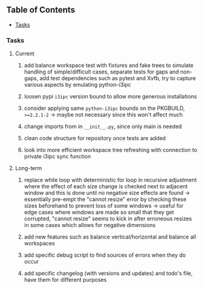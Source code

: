## Table of Contents
-   [Tasks](#tasks)

### Tasks

1.  Current

    1.  add balance workspace test with fixtures and fake trees to
        simulate handling of simple/difficult cases, separate tests for
        gaps and non-gaps, add test dependencies such as pytest and
        Xvfb, try to capture various aspects by emulating python-i3ipc

    2.  loosen pypi `i3ipc` version bound to allow more generous
        installations

    3.  consider applying same `python-i3ipc` bounds on the PKGBUILD,
        `>=2.2.1-2` -\> maybe not necessary since this won\'t affect
        much

    4.  change imports from in `__init__.py`, since only main is needed

    5.  clean code structure for repository once tests are added

    6.  look into more efficient workspace tree refreshing with
        connection to private i3ipc sync function

2.  Long-term

    1.  replace while loop with deterministic for loop in recursive
        adjustment where the effect of each size change is checked next
        to adjacent window and this is done until no negative size
        effects are found -\> essentially pre-empt the \"cannot resize\"
        error by checking these sizes beforehand to prevent loss of some
        windows -\> useful for edge cases where windows are made so
        small that they get corrupted, \"cannot resize\" seems to kick
        in after erroneous resizes in some cases which allows for
        negative dimensions

    2.  add new features such as balance vertical/horizontal and balance
        all workspaces

    3.  add specific debug script to find sources of errors when they do
        occur

    4.  add specific changelog (with versions and updates) and todo\'s
        file, have them for different purposes

